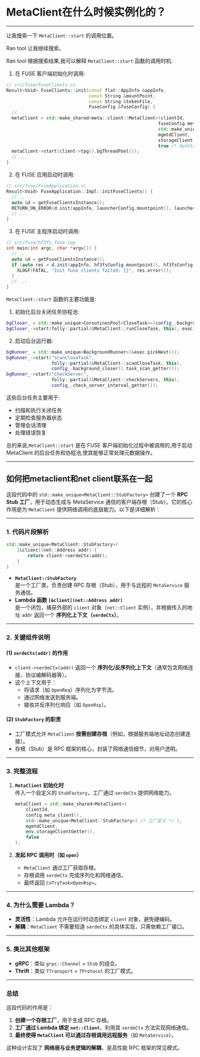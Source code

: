 # MetaClient在什么时候实例化的？

---

让我搜索一下 `MetaClient::start` 的调用位置。


Ran tool
让我继续搜索。


Ran tool
根据搜索结果,我可以解释 `MetaClient::start` 函数的调用时机:

1. 在 FUSE 客户端初始化时调用:
```cpp
// src/fuse/FuseClients.cc
Result<Void> FuseClients::init(const flat::AppInfo &appInfo,
                               const String &mountPoint,
                               const String &tokenFile,
                               FuseConfig &fuseConfig) {
  // ...
  metaClient = std::make_shared<meta::client::MetaClient>(clientId,
                                                         fuseConfig.meta(),
                                                         std::make_unique<meta::client::MetaClient::StubFactory>(ctxCreator),
                                                         mgmtdClient,
                                                         storageClient,
                                                         true /* dynStripe */);
  metaClient->start(client->tpg().bgThreadPool());
  // ...
}
```

2. 在 FUSE 应用启动时调用:
```cpp
// src/fuse/FuseApplication.cc
Result<Void> FuseApplication::Impl::initFuseClients() {
  // ...
  auto &d = getFuseClientsInstance();
  RETURN_ON_ERROR(d.init(appInfo, launcherConfig.mountpoint(), launcherConfig.token_file(), hf3fsConfig));
  // ...
}
```

3. 在 FUSE 主程序启动时调用:
```cpp
// src/fuse/hf3fs_fuse.cpp
int main(int argc, char *argv[]) {
  // ...
  auto &d = getFuseClientsInstance();
  if (auto res = d.init(appInfo, hf3fsConfig.mountpoint(), hf3fsConfig.token_file(), hf3fsConfig); !res) {
    XLOGF(FATAL, "Init fuse clients failed: {}", res.error());
  }
  // ...
}
```

`MetaClient::start` 函数的主要功能是:

1. 初始化后台关闭任务协程池:
```cpp
bgCloser_ = std::make_unique<CoroutinesPool<CloseTask>>(config_.background_closer().coroutine_pool());
bgCloser_->start(folly::partial(&MetaClient::runCloseTask, this), exec);
```

2. 启动后台运行器:
```cpp
bgRunner_ = std::make_unique<BackgroundRunner>(&exec.pickNext());
bgRunner_->start("ScanCloseTask",
                 folly::partial(&MetaClient::scanCloseTask, this),
                 config_.background_closer().task_scan_getter());
bgRunner_->start("CheckServer",
                 folly::partial(&MetaClient::checkServers, this),
                 config_.check_server_interval_getter());
```

这些后台任务主要用于:
- 扫描和执行关闭任务
- 定期检查服务器状态
- 管理会话清理
- 处理错误恢复

总的来说,`MetaClient::start` 是在 FUSE 客户端初始化过程中被调用的,用于启动 MetaClient 的后台任务和协程池,使其能够正常处理元数据操作。

---

## 如何把metaclient和net client联系在一起

这段代码中的 `std::make_unique<MetaClient::StubFactory>` 创建了一个 **RPC Stub 工厂**，用于动态生成与 MetaService 通信的客户端存根（Stub）。它的核心作用是为 `MetaClient` 提供网络调用的底层能力。以下是详细解析：

---

### **1. 代码片段解析**
```cpp
std::make_unique<MetaClient::StubFactory>(
    [&client](net::Address addr) { 
        return client->serdeCtx(addr); 
    }
)
```
- **`MetaClient::StubFactory`**  
  是一个工厂类，负责创建 RPC 存根（Stub），用于与远程的 `MetaService` 服务通信。
- **Lambda 函数 `[&client](net::Address addr)`**  
  是一个闭包，捕获外部的 `client` 对象（`net::Client` 实例），并根据传入的地址 `addr` 返回一个 **序列化上下文（`serdeCtx`）**。

---

### **2. 关键组件说明**
#### **(1) `serdeCtx(addr)` 的作用**
- `client->serdeCtx(addr)` 返回一个 **序列化/反序列化上下文**（通常包含网络连接、协议编解码器等）。
- 这个上下文用于：
  - 将请求（如 `OpenReq`）序列化为字节流。
  - 通过网络发送到服务端。
  - 接收并反序列化响应（如 `OpenRsp`）。

#### **(2) `StubFactory` 的职责**
- 工厂模式允许 `MetaClient` **按需创建存根**（例如，根据服务端地址动态创建连接）。
- 存根（Stub）是 RPC 框架的核心，封装了网络通信细节，对用户透明。

---

### **3. 完整流程**
1. **`MetaClient` 初始化时**  
   传入一个自定义的 `StubFactory`，工厂通过 `serdeCtx` 提供网络能力。
   ```cpp
   metaClient = std::make_shared<MetaClient>(
       clientId,
       config.meta_client(),
       std::make_unique<MetaClient::StubFactory>( /* 工厂定义 */ ),
       mgmtdClient,
       env.storageClientGetter(),
       false
   );
   ```

2. **发起 RPC 调用时（如 `open`）**  
   - `MetaClient` 通过工厂获取存根。
   - 存根调用 `serdeCtx` 完成序列化和网络通信。
   - 最终返回 `CoTryTask<OpenRsp>`。

---

### **4. 为什么需要 Lambda？**
- **灵活性**：Lambda 允许在运行时动态绑定 `client` 对象，避免硬编码。
- **解耦**：`MetaClient` 不需要知道 `serdeCtx` 的具体实现，只需依赖工厂接口。

---

### **5. 类比其他框架**
- **gRPC**：类似 `grpc::Channel` + `Stub` 的组合。
- **Thrift**：类似 `TTransport` + `TProtocol` 的工厂模式。

---

### **总结**
这段代码的作用是：
1. **创建一个存根工厂**，用于生成 RPC 存根。
2. **工厂通过 Lambda 绑定 `net::Client`**，利用其 `serdeCtx` 方法实现网络通信。
3. **最终使得 `MetaClient` 可以通过存根调用远程服务**（如 `MetaService`）。

这种设计实现了 **网络层与业务逻辑的解耦**，是高性能 RPC 框架的常见模式。